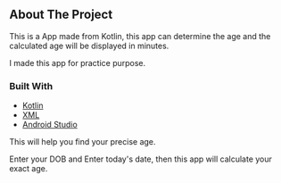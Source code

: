 <!-- ABOUT THE PROJECT -->
## About The Project
This is a App made from Kotlin, this app can determine the age and the calculated age will be displayed in minutes. 

I made this app for practice purpose.

### Built With

* [Kotlin](https://kotlinlang.org/)
* [XML](www.xml.com)
* [Android Studio](https://developer.android.com/studio?hl=es)

This will help you find your precise age.

Enter your DOB and Enter today's date, then this app will calculate your exact age.
